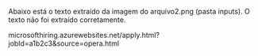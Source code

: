 Abaixo está o texto extraído da imagem do arquivo2.png (pasta inputs). O texto não foi extraído corretamente.

microsofthiring.azurewebsites.net/apply.html?jobId=a1b2c3&source=opera.html
